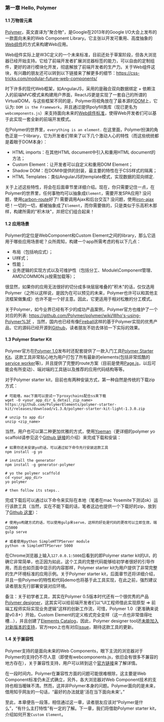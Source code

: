 ### 第一章 Hello, Polymer
#### 1.1 万物皆元素

[Polymer](https://www.polymer-project.org/)，英文直译为"聚合物"，是Google在2013年的Google I/O大会上发布的一款面向未来的Web Component Library。它主张以开发可重用、高度抽象的[Web组件](https://en.wikipedia.org/wiki/Web_Components)的方式来构建Web应用。

Web组件实际上是W3C定义的一个未来标准，目前还处于草案阶段，但各大浏览器已经开始支持。它给了前端开发者扩展浏览器标签的能力，可以自由的定制组件，更好的进行模块化开发，彻底解放了前端开发者的生产力。关于Web组件这块，有兴趣的朋友还可以转到以下链接来了解更多的细节：https://css-tricks.com/modular-future-web-components/

时下许多的现代Web框架，如AngularJS，采用的是融合双向数据绑定 + 依赖注入的前端MVC模式来构建用户界面，ReactJS更是实现了一套自己的所谓的VirtualDOM，与这些框架不同的是，Polymer将视角放在了最本源的[DOM](https://en.wikipedia.org/wiki/Document_Object_Model)上，它认为: `DOM is the Framework`，并且通过提供polyfill类库（现已更名为`webcomponents.js`）来支持面向未来的[Web组件标准](http://webcomponents.org/)，使得Web开发者们可以基于此实现一套全新的前端开发模式。

在Polymer的世界里，`everything is an element.`
在这里面，Polymer扮演的角色正是一个library，它为开发者们带来了以下几个激动人心的特性（而这些统统都是着眼于DOM本身）：

* HTML imports：在其他HTML document中引入和重用HTML document的方法；
* Custom Element：让开发者可以自定义和重用DOM Element；
* Shadow DOM：在DOM中提供的封装，最主要的特性在于CSS样式的隔离；
* HTML Templates：类似AngularJS的template模式，实现数据的双向绑定.

关于上述这些特性，将会在后面章节里详细介绍。现在，你只需要记住一点，在Polymer的世界里，任何事物均可以抽象成`Element`，需要开发SPA应用? 没问题，使用[carbon-route](https://elements.polymer-project.org/elements/carbon-route)好了! 需要调用Ajax和后台交互? 没问题，使用[iron-ajax](https://elements.polymer-project.org/elements/iron-ajax)吧！一切的一切，都被抽象成了`Element`，而你需要做的，只是类似于乐高积木那样，构建所需的"积木块"，并把它们组合起来！

#### 1.2 应用场景

Polymer的定位是WebComponent和Custom Element之间的library，那么它适用于哪些应用场景呢？众所周知，构建一个app所需考虑的有以下几点：

* 布局（包括响应式）；
* UI样式；
* 性能；
* 业务逻辑的实现方式以及可维护性（包括分工、Module\Component管理、AMD\COMMON.js按需加载等）；

很显然，如果你的应用无法很好的切分成多块层层堆叠的"积木"的话，仅仅选用Polymer（之所以这样说，是因为在可以预见的未来，Polymer也许可以和其他主流框架做集成）也许不是一个好主意。因此，它更适用于相对松散的分工模式。

关于Polymer，如今业界已经有不少的成功产品案例，Polymer官方也维护了一个对应的列表:
https://github.com/Polymer/polymer/wiki/Who's-using-Polymer%3F ，当然，国内也已经有像[Fireball](https://www.youtube.com/watch?v=8U9Ojc8Babc)这样的基于Polymer实现的优秀产品，它的源码已经开源到[Github](https://github.com/cocos-creator/deprecated-editor-ui)，读者朋友不妨去体验一下实际的效果。

#### 1.3 Polymer Starter Kit

Polymer官方在[Polymer 1.0](https://developers.googleblog.com/2015/05/polymer-10-released.html)发布时还配套提供了一款入门工具[Polymer Starter Kit](https://developers.google.com/web/tools/polymer-starter-kit/?hl=en)。这款工具非常贴心地为用户打包了所有最新的elements(包括非常炫酷的[service worker](https://github.com/PolymerElements/platinum-sw)等)，并且提供了完整的route方案（目前是使用[Page.js](https://github.com/visionmedia/page.js)，以后可能会有所变动）、端对端的工具链以及推荐的应用代码结构等等。

对于Polymer starter kit，目前也有两种安装方式，第一种自然是传统的下载zip方式：
```
# 可能墙，mac下面可以尝试一下proxychains配合ss来下载
wget -O <your_app_dir_&_detail_zip_name> https://github.com/PolymerElements/polymer-starter-kit/releases/download/v1.3.0/polymer-starter-kit-light-1.3.0.zip

# unzip to app dir
unzip <zip_name>
```
当然，用户也可以第二种更加优雅的方式，使用[Yoeman](http://yeoman.io/)（更详细的polymer yo scaffold请参见这个[Github 链接](https://github.com/yeoman/generator-polymer)的介绍）来完成下载和安装：
```
# 如果你还未安装yo的话，可以通过如下命令先行安装这款工具
npm install -g yo

# install the generator
npm install -g generator-polymer

# yo the polymer scaffold
cd <your_app_dir>
yo polymer

# then follow its steps..
```

完成下载后可以通过以下命令来实际在本地（笔者在mac Yosemite下测试ok）运行该款工具（当然，实在不能下载的话，笔者这边也提供一个下载好的zip，放到了[Github 这里](https://github.com/Colstuwjx/polymer-tutorial/blob/master/Chapter_1/code/polymer-starter-kit-light-1.3.0.zip)）：
```
# 使用yo构建方式的话，可以使用gulp来serve，这样的好处是代码的更改可以立即生效，端口5000
gulp serve

# 或者使用python SimpleHTTPServer module
python -m SimpleHTTPServer 5000
```
在Chrome浏览器上输入`127.0.0.1:5000`后看到的即Polymer starter kit的UI，的确它非常简单，也正因为如此，这个工具的完整代码能够给初学者很好的引导作用，而且也如页面中显示的内容那样，Polymer starter kit为用户提供了非常完整的生产环境标准的应用示例。关于Polymer starter kit，后面章节还将详细介绍，并且一些Polymer的特性和代码demo也将基于此工具实现，在此之前，强烈建议读者朋友先行部署安装对应环境。

备注：关于初学者工具，其实在Polymer 0.5版本时代还有一个很优秀的产品[Polymer designer](https://polymer-designer.appspot.com/)，这其实可以给前端开发者们以“UI工程师借此实现原型 => 前端工程师实际实现业务逻辑”这样的创新工作流，可惜，Polymer 1.0（更准确来说是v0.8+）开始，Custom Element的定义格式完全变样（这一点也非常值得吐槽...），并且创建了[Elements Catalog](https://elements.polymer-project.org/)，因此，Polymer designer tool还[未能加入对新版本的支持](https://github.com/Polymer/designer#status)，官方repo上也有对应[issue](https://github.com/Polymer/designer/issues/153)，期待这款工具的更新。

#### 1.4 关于兼容性

Polymer支持的是面向未来的Web Components，眼下主流的浏览器对于Polymer的支持仍不尽人意（即使有webcomponents.js，依旧会有很多不兼容的地方存在），关于兼容性支持，用户可以转到这个[官方链接](https://www.polymer-project.org/1.0/resources/compatibility.html)来了解详情。

在一段时间内，Polymer在兼容性方面的问题可能很难根除，这主要是Web Component标准仍未正式确立，另外，各大浏览器对Web Component技术的支持也相当暧昧不清。然而，这并非Polymer本身的问题。Polymer面向的是未来，借用知乎网友的一句话，“最好的办法就是'活在当下面向未来'。”

至此，本章便告一段落，相信通过这一章，读者朋友应该对“Polymer是什么”，“有什么主打特性”有一定的了解。下一章，我们将借助Polymer starter kit，介绍如何开发`Custom Element`。
